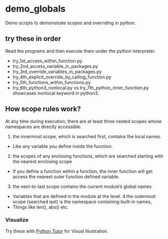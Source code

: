 # demo_globals

Demo scripts to demonstrate scopes and overriding in python.

## try these in order

Read the programs and then execute them under the python interpreter.

* try_1st_access_within_function.py
* try_2nd_access_variable_in_packages.py
* try_3rd_override_variables_in_packages.py
* try_4th_explicit_override_by_calling_function.py
* try_5th_functions_within_functions.py
* try_6th_python3_nonlocal.py vs try_7th_python_inner_function.py showcases nonlocal keyword in python3.

## How scope rules work?

At any time during execution, there are at least three nested scopes whose namespaces are directly 
accessible:

1. the innermost scope, which is searched first, contains the local names.
  * Like any variable you define inside the function.
2. the scopes of any enclosing functions, which are searched starting with the nearest enclosing scope
  * If you define a function within a function, the inner function will get access the nearest outer
  function defined variable.
3. the next-to-last scope contains the current module’s global names
  * Variables that are defined in the module at the level.
4.the outermost scope (searched last) is the namespace containing built-in names, 
  * Things like len(), abs() etc.


### Visualize

Try these with [Python Tutor](http://www.pythontutor.com/) for Visual Illustration.



